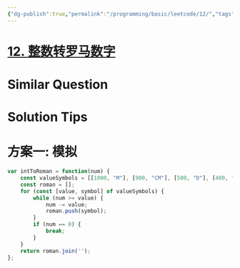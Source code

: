 ```yaml
---
{"dg-publish":true,"permalink":"/programming/basic/leetcode/12/","tags":["leetcode/string/transform","leetcode/unsolved"]}
---
```



# [12. 整数转罗马数字](https://leetcode.cn/problems/integer-to-roman/)

# Similar Question

# Solution Tips

# 方案一: 模拟

```js
var intToRoman = function(num) {
    const valueSymbols = [[1000, "M"], [900, "CM"], [500, "D"], [400, "CD"], [100, "C"], [90, "XC"], [50, "L"], [40, "XL"], [10, "X"], [9, "IX"], [5, "V"], [4, "IV"], [1, "I"]];
    const roman = [];
    for (const [value, symbol] of valueSymbols) {
        while (num >= value) {
            num -= value;
            roman.push(symbol);
        }
        if (num == 0) {
            break;
        }
    }
    return roman.join('');
};
```
